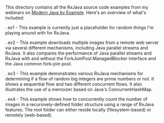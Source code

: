 This directory contains all the RxJava source code examples from my
webinars on [Modern Java by
Example](http://www.dre.vanderbilt.edu/~schmidt/MJBE).  Here's an
overview of what's included:

. ex1 - This example is currently just a placeholder for random things
        I'm playing around with for RxJava.
  
. ex2 - This example downloads multiple images from a remote web
        server via several different mechanisms, including Java
        parallel streams and RxJava.  It also compares the performance
        of Java parallel streams and RxJava with and without the
        ForkJoinPool.ManagedBlocker interface and the Java common
        fork-join pool.

. ex3 - This example demonstrates various RxJava mechanisms for
        determining if a flow of random big integers are prime numbers
        or not.  It shows a sequential flow and two different
        concurrent flows.  It also illustrates the use of a memoizer
        based on Java's ConcurrentHashMap.

. ex4 - This example shows how to concurrently count the number of
        images in a recursively-defined folder structure using a range
        of RxJava features.  The root folder can either reside locally
        (filesystem-based) or remotely (web-based).
